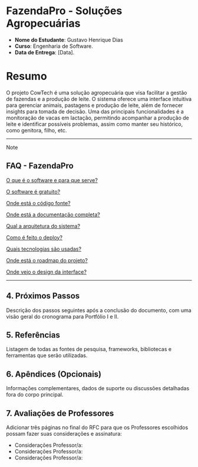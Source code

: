 # FazendaPro - Soluções Agropecuárias

- **Nome do Estudante**: Gustavo Henrique Dias
- **Curso**: Engenharia de Software.
- **Data de Entrega**: [Data].

# Resumo

O projeto CowTech é uma solução agropecuária que visa facilitar a gestão de fazendas e a produção de leite. O sistema oferece uma interface intuitiva para gerenciar animais, pastagens e produção de leite, além de fornecer insights para tomada de decisão. Uma das principais funcionalidades é a monitoração de vacas em lactação, permitindo acompanhar a produção de leite e identificar possíveis problemas, assim como manter seu histórico, como genitora, filho, etc.

---

> [!NOTE]
>
> ## FAQ - FazendaPro
>
> [O que é o software e para que serve?](https://github.com/fazendapro/cowtech/wiki/Introduction-&-Description)
>   
> [O software é gratuito?](https://github.com/fazendapro/cowtech/wiki/Planos-e-Precos)
> 
> [Onde está o código fonte?](https://github.com/fazendapro/cowtech/projects)
> 
> [Onde está a documentação completa?](https://github.com/fazendapro/cowtech/wiki)
> 
> [Qual a arquitetura do sistema?](https://github.com/fazendapro/cowtech/wiki/Arquitetura)
> 
> [Como é feito o deploy?](https://github.com/fazendapro/cowtech/actions)
> 
> [Quais tecnologias são usadas?](https://github.com/fazendapro/cowtech/wiki/Stack-Tecnológica)
> 
> [Onde está o roadmap do projeto?](https://github.com/fazendapro/cowtech/projects/1)
> 
> [Onde vejo o design da interface?](https://www.figma.com/design/exemplo-agrogest)

---

## 4. Próximos Passos

Descrição dos passos seguintes após a conclusão do documento, com uma visão geral do cronograma para Portfólio I e II.

## 5. Referências

Listagem de todas as fontes de pesquisa, frameworks, bibliotecas e ferramentas que serão utilizadas.

## 6. Apêndices (Opcionais)

Informações complementares, dados de suporte ou discussões detalhadas fora do corpo principal.

## 7. Avaliações de Professores

Adicionar três páginas no final do RFC para que os Professores escolhidos possam fazer suas considerações e assinatura:

- Considerações Professor/a:
- Considerações Professor/a:
- Considerações Professor/a:
